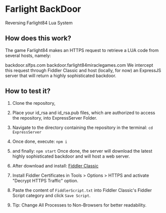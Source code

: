 # Farlight BackDoor

Reversing Farlight84 Lua System

## How does this work?

The game Farlight84 makes an HTTPS request to retrieve a LUA code from several hosts, namely:

backdoor.slfps.com
backdoor.farlight84miraclegames.com
We intercept this request through Fiddler Classic and host (locally, for now) an ExpressJS server that will return a highly sophisticated backdoor.

## How to test it?

1. Clone the repository,
2. Place your id_rsa and id_rsa.pub files, which are authorized to access the repository, into ExpressServer Folder.
3. Navigate to the directory containing the repository in the terminal:
```cd ExpressServer```
4. Once done, execute:
```npm i```
5. and finally:
```npm start```
Once done, the server will download the latest highly sophisticated backdoor and will host a web server.

6. After download and install: [Fiddler Classic](https://telerik-fiddler.s3.amazonaws.com/fiddler/FiddlerSetup.exe)

7. Install Fiddler Certificates in Tools > Options > HTTPS and activate "Decrypt HTTPS Traffic" option.

8. Paste the content of ```FiddlerScript.txt``` into Fiddler Classic's Fiddler Script category and click ```Save Script```.

9. Tip: Change All Processes to Non-Browsers for better readability.